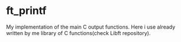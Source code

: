 # ft_printf
My implementation of the main C output functions. Here i use already written by me library of C functions(check Libft repository).

